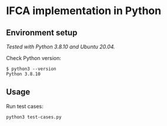 IFCA implementation in Python
=============================

Environment setup
-----------------

_Tested with Python 3.8.10 and Ubuntu 20.04._

Check Python version:

    $ python3 --version
    Python 3.8.10


Usage
-----

Run test cases:

    python3 test-cases.py
